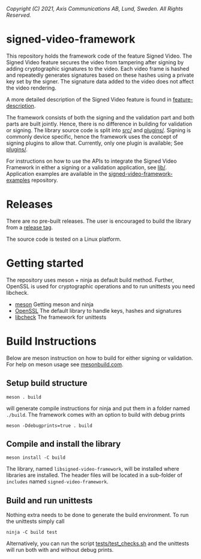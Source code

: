 *Copyright (C) 2021, Axis Communications AB, Lund, Sweden. All Rights Reserved.*

# signed-video-framework
This repository holds the framework code of the feature Signed Video. The Signed Video feature secures the video from tampering after signing by adding cryptographic signatures to the video. Each video frame is hashed and repeatedly generates signatures based on these hashes using a private key set by the signer. The signature data added to the video does not affect the video rendering.

A more detailed description of the Signed Video feature is found in [feature-description](./feature-description.md).

The framework consists of both the signing and the validation part and both parts are built jointly. Hence, there is no difference in building for validation or signing. The library source code is split into [src/](./lib/src/) and [plugins/](./lib/plugins/). Signing is commonly device specific, hence the framework uses the concept of signing plugins to allow that. Currently, only one plugin is available; See [plugins/](./lib/plugins/).

For instructions on how to use the APIs to integrate the Signed Video Framework in either a signing or a validation application, see [lib/](./lib/). Application examples are available in the [signed-video-framework-examples](https://github.com/AxisCommunications/signed-video-framework-examples) repository.

# Releases
There are no pre-built releases. The user is encouraged to build the library from a [release tag](https://github.com/AxisCommunications/signed-video-framework/tags).

The source code is tested on a Linux platform.

# Getting started
The repository uses meson + ninja as default build method. Further, OpenSSL is used for cryptographic operations and to run unittests you need libcheck.
- [meson](https://mesonbuild.com/Getting-meson.html) Getting meson and ninja
- [OpenSSL](https://www.openssl.org/) The default library to handle keys, hashes and signatures
- [libcheck](https://libcheck.github.io/check/) The framework for unittests

# Build Instructions
Below are meson instruction on how to build for either signing or validation. For help on meson usage see [mesonbuild.com](https://mesonbuild.com/).

## Setup build structure
```
meson . build
```
will generate compile instructions for ninja and put them in a folder named `./build`.
The framework comes with an option to build with debug prints
```
meson -Ddebugprints=true . build
```

## Compile and install the library
```
meson install -C build
```
The library, named `libsigned-video-framework`, will be installed where libraries are installed. The header files will be located in a sub-folder of `includes` named `signed-video-framework`.

## Build and run unittests
Nothing extra needs to be done to generate the build environment. To run the unittests simply call
```
ninja -C build test
```
Alternatively, you can run the script [tests/test_checks.sh](./tests/test_checks.sh) and the unittests will run both with and without debug prints.
